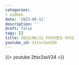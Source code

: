 ```yaml
---
categories:
- videos
date: '2023-06-11'
description: ''
draft: false
tags: []
title: 2023/06/11 티아라멘츠 미러3
youtube_id: 2ttsr2asV24
---
```



{{< youtube 2ttsr2asV24 >}}